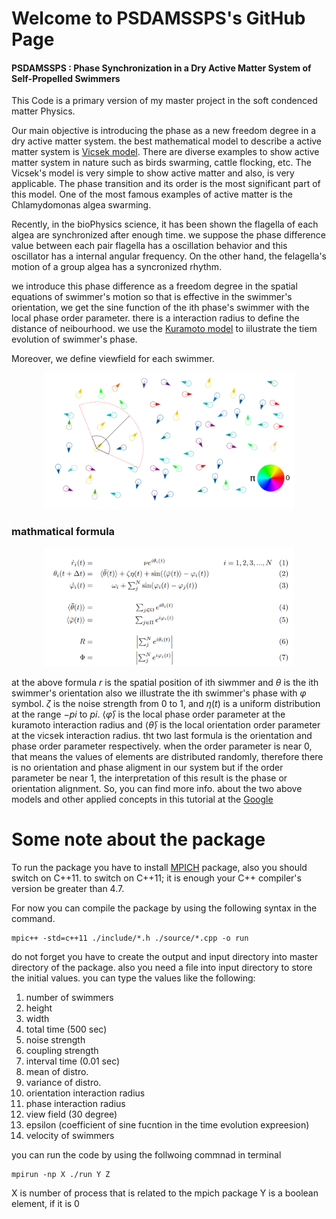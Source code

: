  
# Welcome to PSDAMSSPS's GitHub Page

#### PSDAMSSPS : Phase Synchronization in a Dry Active Matter System of Self-Propelled Swimmers 

This Code is a primary version of my master project in the soft condenced matter Physics.

Our main objective is introducing the phase as a new freedom degree in a dry active matter system. the best mathematical model to describe a active matter system is [Vicsek model](https://en.wikipedia.org/wiki/Vicsek_model). There are diverse examples to show active matter system in nature such as birds swarming, cattle flocking, etc. 
The Vicsek's model is very simple to show active matter and also, is very applicable. The phase transition and its order is the most significant part of this model. One of the most famous examples of active matter is the Chlamydomonas algea swarming.

Recently, in the bioPhysics science, it has been shown the flagella of each algea are synchronized after enough time. we suppose the phase difference value between each pair flagella has a oscillation behavior and this oscillator has a internal angular frequency. On the other hand, the felagella's motion of a group algea has a syncronized rhythm. 

we introduce this phase difference as a freedom degree in the spatial equations of swimmer's motion so that is effective in the swimmer's orientation, we get the sine function of the ith phase's swimmer with the local phase order parameter. there is a interaction radius to define the distance of neibourhood. we use the [Kuramoto model](https://en.wikipedia.org/wiki/Kuramoto_model) to iilustrate the tiem evolution of swimmer's phase. 

Moreover, we define viewfield for each swimmer.

<p align="center">
  <img src="tempScheme.png" width="400px">
</p>

### mathmatical formula

<p align="center">
  <img src="formula.png" width="400px">
</p>

at the above formula $r$ is the spatial position of ith siwmmer and $\theta$ is the ith swimmer's orientation also we illustrate the ith swimmer's phase with $\varphi$ symbol. $\zeta$ is the noise strength from 0 to 1, and $\eta(t)$ is a uniform distribution at the range $-pi$ to $pi$. $\langle\bar{\varphi}\rangle$ is the local phase order parameter at the kuramoto interaction radius and $\langle\bar{\theta}\rangle$ is the local orientation order parameter at the vicsek interaction radius.
tht two last formula is the orientation and phase order parameter respectively.
when the order parameter is near 0, that means the values of elements are distributed randomly, therefore there is no orientation and phase aligment in our system but if the order parameter be near 1, the interpretation of this result is the phase or orientation alignment. 
So, you can find more info. about the two above models and other applied concepts in this tutorial at the [Google](www.google.com)


# Some note about the package
To run the package you have to install [MPICH](https://www.mpich.org/) package, also you should switch on C++11. to switch on C++11; it is enough your C++ compiler's version be greater than 4.7. 

For now you can compile the package by using the following syntax in the command.
```
mpic++ -std=c++11 ./include/*.h ./source/*.cpp -o run
```
do not forget you have to create the output and input directory into master directory of the package. also you need a file into input directory to store the initial values. you can type the values like the following:
1. number of swimmers
2. height
3. width
4. total time (500 sec)
5. noise strength
6. coupling strength
7. interval time (0.01 sec)
8. mean of distro.
9. variance of distro.
10. orientation interaction radius
11. phase interaction radius
12. view field (30 degree)
13. epsilon (coefficient of sine fucntion in the time evolution expreesion)
14. velocity of swimmers

you can run the code by using the follwoing commnad in terminal
```
mpirun -np X ./run Y Z
```

X is number of process that is related to the mpich package
Y is a boolean element, if it is 0 
